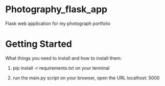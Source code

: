 # Photography_flask_app
Flask web application for my photograph portfolio 

# Getting Started

What things you need to install and how to install them:

1. pip install -r requirements.txt on your terminal 

2. run the main.py script
on your browser, open the URL localhost: 5000 



